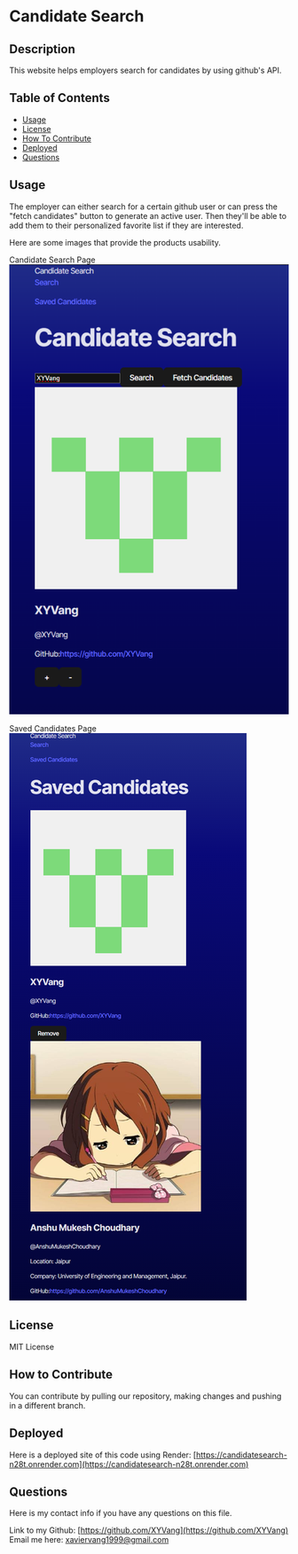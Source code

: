 # Candidate Search

## Description
This website helps employers search for candidates by using github's API.

## Table of Contents
- [Usage](#usage)
- [License](#license)
- [How To Contribute](#how-to-contribute)
- [Deployed](#deployed)
- [Questions](#questions)

## Usage
The employer can either search for a certain github user or can press the "fetch candidates" button to generate an active user. Then they'll be able to add them to their personalized favorite list if they are interested.

Here are some images that provide the products usability.

Candidate Search Page 
![Candidate Search Page](./Develop/Assets/CandidateSearch.png)

Saved Candidates Page 
![Saved Candidates Page](./Develop/Assets/SavedCandidates.png)

## License
MIT License

## How to Contribute
You can contribute by pulling our repository, making changes and pushing in a different branch.

## Deployed
Here is a deployed site of this code using Render: [https://candidatesearch-n28t.onrender.com](https://candidatesearch-n28t.onrender.com)

## Questions
Here is my contact info if you have any questions on this file.

Link to my Github: [https://github.com/XYVang](https://github.com/XYVang)  
Email me here: xaviervang1999@gmail.com